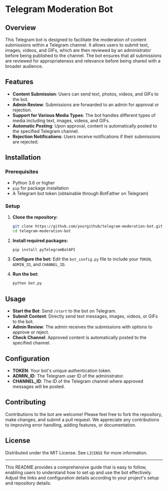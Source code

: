 # Telegram Moderation Bot

## Overview
This Telegram bot is designed to facilitate the moderation of content submissions within a Telegram channel. It allows users to submit text, images, videos, and GIFs, which are then reviewed by an administrator before being published to the channel. The bot ensures that all submissions are reviewed for appropriateness and relevance before being shared with a broader audience.

## Features
- **Content Submission**: Users can send text, photos, videos, and GIFs to the bot.
- **Admin Review**: Submissions are forwarded to an admin for approval or rejection.
- **Support for Various Media Types**: The bot handles different types of media including text, images, videos, and GIFs.
- **Automatic Posting**: Upon approval, content is automatically posted to the specified Telegram channel.
- **Rejection Notifications**: Users receive notifications if their submissions are rejected.

## Installation

### Prerequisites
- Python 3.6 or higher
- `pip` for package installation
- A Telegram bot token (obtainable through BotFather on Telegram)

### Setup
1. **Clone the repository:**
   ```bash
   git clone https://github.com/yourgithub/telegram-moderation-bot.git
   cd telegram-moderation-bot
   ```

2. **Install required packages:**
   ```bash
   pip install pyTelegramBotAPI
   ```

3. **Configure the bot:**
   Edit the `bot_config.py` file to include your `TOKEN`, `ADMIN_ID`, and `CHANNEL_ID`.

4. **Run the bot:**
   ```bash
   python bot.py
   ```

## Usage
- **Start the Bot**: Send `/start` to the bot on Telegram.
- **Submit Content**: Directly send text messages, images, videos, or GIFs to the bot.
- **Admin Review**: The admin receives the submissions with options to approve or reject.
- **Check Channel**: Approved content is automatically posted to the specified channel.

## Configuration
- **TOKEN**: Your bot's unique authentication token.
- **ADMIN_ID**: The Telegram user ID of the administrator.
- **CHANNEL_ID**: The ID of the Telegram channel where approved messages will be posted.

## Contributing
Contributions to the bot are welcome! Please feel free to fork the repository, make changes, and submit a pull request. We appreciate any contributions to improving error handling, adding features, or documentation.

## License
Distributed under the MIT License. See `LICENSE` for more information.

---

This README provides a comprehensive guide that is easy to follow, enabling users to understand how to set up and use the bot effectively. Adjust the links and configuration details according to your project's setup and repository details.
